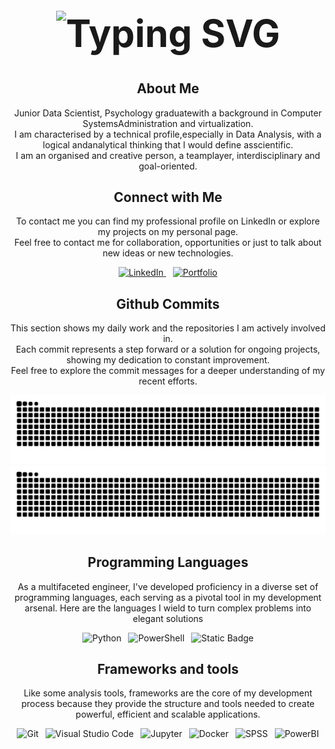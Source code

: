 <!--
Based on:
    https://dev.to/zanepearton/creating-an-engaging-github-profile-a-step-by-step-guide-4hfl
-->

<div align="center">
    <h1 style="font-size: 60px;">
        <img src="https://readme-typing-svg.herokuapp.com?font=Fira+Code&pause=500&duration=2000&color=F7007A&size=38&center=true&random=false&width=635&height=60&lines=Hi!;I'm+Alvaro+Manzanas;Welcome+to+my+GitHub" alt="Typing SVG" />
    </h1>
</div>

<div align="center">
    <h2>About Me</h2>
    <p>
    Junior Data Scientist, Psychology graduatewith a background in Computer SystemsAdministration and virtualization. <br />I am characterised by a technical profile,especially in Data Analysis, with a logical andanalytical thinking that I would define asscientific. <br />I am an organised and creative person, a teamplayer, interdisciplinary and goal-oriented.
    </p>
</div>

<div align="center">
    <h2 align="center" class="section-heading">Connect with Me</h2>
    <p>
    To contact me you can find my professional profile on LinkedIn or explore my projects on my personal page. <br />Feel free to contact me for collaboration, opportunities or just to talk about new ideas or new technologies.
    </p>
    <div align="center">
        <a href="https://www.linkedin.com/in/alvaromanzanas/">
            <img alt="LinkedIn" src="https://img.shields.io/badge/Alvaro%20Manzanas-%23AFEEEE?style=for-the-badge&logo=linkedin&logoColor=navy">
        </a>&ensp;
        <a href="https://alvaromanzanas.github.io/">
            <img alt="Portfolio" src="https://img.shields.io/badge/alvaromanzanas-grey?style=for-the-badge&logo=html5&logoColor=white">
        </a>
    </div>
    <div align="center">
        <h2>Github Commits</h2>
        <p>
        This section shows my daily work and the repositories I am actively involved in. <br />Each commit represents a step forward or a solution for ongoing projects, showing my dedication to constant improvement. <br />Feel free to explore the commit messages for a deeper understanding of my recent efforts.
        </p>
<!--
        <picture>
            <source media="(prefers-color-scheme: dark)" srcset="https://github.com/almanzanas/almanzanas/blob/output/github-contribution-grid-snake-dark.svg">
            <source media="(prefers-color-scheme: light)" srcset="https://github.com/almanzanas/almanzanas/blob/output/github-contribution-grid-snake.svg">
            <img alt="github contribution grid snake animation" src="https://github.com/almanzanas/almanzanas/blob/output/github-contribution-grid-snake.svg" style="visibility:visible;max-width:100%;">
        </picture>
-->
        <img src="https://github.com/almanzanas/almanzanas/blob/output/github-contribution-grid-snake-dark.svg#gh-dark-mode-only" alt="GitHub Contribution Grid Snake Animation Dark Mode"/>
        <img src="https://github.com/almanzanas/almanzanas/blob/output/github-contribution-grid-snake.svg#gh-light-mode-only" alt="GitHub Contribution Grid Snake Animation Light Mode"/>
    </div>
    <h2 align="center" class="section-heading">Programming Languages</h2>
    <p> As a multifaceted engineer, I've developed proficiency in a diverse set of programming languages, each serving as a pivotal tool in my development arsenal. Here are the languages I wield to turn complex problems         into elegant solutions</p>
    <div align="center">
        <img alt="Python" src="https://img.shields.io/badge/Python-azure?style=for-the-badge&logo=python&logoColor=black">&ensp;
        <img alt="PowerShell" src="https://img.shields.io/badge/PowerShell-%23191970?style=for-the-badge&logo=powershell&logoColor=white">&ensp;
        <img alt="Static Badge" src="https://img.shields.io/badge/Bash-%234B0082?style=for-the-badge&logo=debian&logoColor=white">
    </div>
<!--
    <h2 align="center" class="section-heading">Cloud Technologies</h2>
    <p>
    </p>
    <div align="center">
        <img src="https://img.shields.io/badge/AWS-FF9900?style=for-the-badge&logo=amazonaws&logoColor=white" alt="AWS" />
        <img src="https://img.shields.io/badge/Azure-0089D6?style=for-the-badge&logo=microsoftazure&logoColor=white" alt="Azure"/>
        <img src="https://img.shields.io/badge/GCP-4285F4?style=for-the-badge&logo=googlecloud&logoColor=white" alt="GCP"/>
        <img src="https://img.shields.io/badge/Docker-2496ED?style=for-the-badge&logo=docker&logoColor=white" alt="Docker"/>
    </div>
-->
    <h2 align="center" class="section-heading">Frameworks and tools</h2>
    <p>
        Like some analysis tools, frameworks are the core of my development process because they provide the structure and tools needed to create powerful, efficient and scalable applications.
    </p>
    <div align="center">
        <img src="https://img.shields.io/badge/Git-F05032?style=for-the-badge&logo=git&logoColor=white" alt="Git"/>&ensp;
        <img src="https://img.shields.io/badge/Visual%20Studio%20Code-%23007ACC?style=for-the-badge&logo=visualstudiocode&logoColor=white" alt="Visual Studio Code"/>&ensp;
        <img alt="Jupyter" src="https://img.shields.io/badge/Notebook-gold?style=for-the-badge&logo=jupyter&logoColor=black"/>&ensp;
        <img src="https://img.shields.io/badge/Docker-2496ED?style=for-the-badge&logo=docker&logoColor=white" alt="Docker"/>&ensp;
        <img alt="SPSS" src="https://img.shields.io/badge/SPSS-%23800000?style=for-the-badge&logo=ibm&logoColor=white"/>&ensp;
        <img alt="PowerBI" src="https://img.shields.io/badge/PowerBI-%23191970?style=for-the-badge&logo=powerbi"/>
    </div>
</div>
